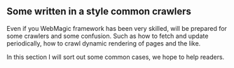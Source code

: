 ## Some written in a style common crawlers

Even if you WebMagic framework has been very skilled, will be prepared for some crawlers and some confusion. Such as how to fetch and update periodically, how to crawl dynamic rendering of pages and the like.

In this section I will sort out some common cases, we hope to help readers.
